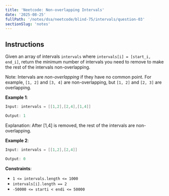 ```yaml
---
title: 'Neetcode: Non-overlapping Intervals'
date: '2025-08-25'
fullPath: '/notes/dsa/neetcode/blind-75/intervals/question-03'
sectionSlug: 'notes'
---
```


## Instructions

Given an array of intervals `intervals` where `intervals[i] = [start_i, end_i]`, return the minimum number of intervals you need to remove to make the rest of the intervals non-overlapping.

Note: Intervals are _non-overlapping_ if they have no common point. For example, `[1, 2]` and `[3, 4]` are non-overlapping, but `[1, 2]` and `[2, 3]` are overlapping.

**Example 1**:

```java
Input: intervals = [[1,2],[2,4],[1,4]]

Output: 1
```

Explanation: After [1,4] is removed, the rest of the intervals are non-overlapping.

**Example 2**:

```java
Input: intervals = [[1,2],[2,4]]

Output: 0
```

**Constraints**:

- `1 <= intervals.length <= 1000`
- `intervals[i].length == 2`
- `-50000 <= starti < endi <= 50000`
